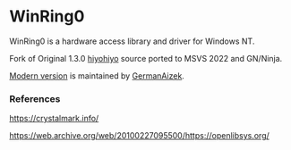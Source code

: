 # WinRing0

WinRing0 is a hardware access library and driver for Windows NT.

Fork of Original 1.3.0 [hiyohiyo](https://github.com/hiyohiyo) source ported to MSVS 2022 and GN/Ninja.

[Modern version](https://github.com/GermanAizek/WinRing0) is maintained by [GermanAizek](https://github.com/GermanAizek/).




### References

https://crystalmark.info/

https://web.archive.org/web/20100227095500/https://openlibsys.org/
